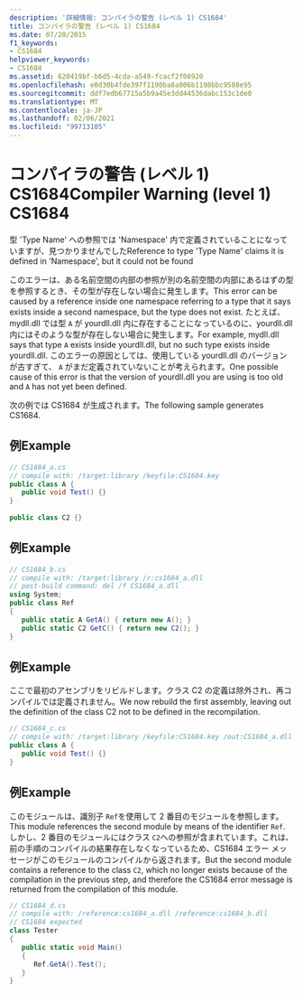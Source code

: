```yaml
---
description: '詳細情報: コンパイラの警告 (レベル 1) CS1684'
title: コンパイラの警告 (レベル 1) CS1684
ms.date: 07/20/2015
f1_keywords:
- CS1684
helpviewer_keywords:
- CS1684
ms.assetid: 620419bf-b6d5-4cda-a549-fcacf2f08920
ms.openlocfilehash: e0d30b4fde397f1190ba8a806b1198bbc9588e95
ms.sourcegitcommit: ddf7edb67715a5b9a45e3dd44536dabc153c1de0
ms.translationtype: MT
ms.contentlocale: ja-JP
ms.lasthandoff: 02/06/2021
ms.locfileid: "99713105"
---
```

# <a name="compiler-warning-level-1-cs1684"></a><span data-ttu-id="2cd9d-103">コンパイラの警告 (レベル 1) CS1684</span><span class="sxs-lookup"><span data-stu-id="2cd9d-103">Compiler Warning (level 1) CS1684</span></span>

<span data-ttu-id="2cd9d-104">型 'Type Name' への参照では 'Namespace' 内で定義されていることになっていますが、見つかりませんでした</span><span class="sxs-lookup"><span data-stu-id="2cd9d-104">Reference to type 'Type Name' claims it is defined in 'Namespace', but it could not be found</span></span>  
  
 <span data-ttu-id="2cd9d-105">このエラーは、ある名前空間の内部の参照が別の名前空間の内部にあるはずの型を参照するとき、その型が存在しない場合に発生します。</span><span class="sxs-lookup"><span data-stu-id="2cd9d-105">This error can be caused by a reference inside one namespace referring to a type that it says exists inside a second namespace, but the type does not exist.</span></span> <span data-ttu-id="2cd9d-106">たとえば、mydll.dll では型 `A` が yourdll.dll 内に存在することになっているのに、yourdll.dll 内にはそのような型が存在しない場合に発生します。</span><span class="sxs-lookup"><span data-stu-id="2cd9d-106">For example, mydll.dll says that type `A` exists inside yourdll.dll, but no such type exists inside yourdll.dll.</span></span> <span data-ttu-id="2cd9d-107">このエラーの原因としては、使用している yourdll.dll のバージョンが古すぎて、 `A` がまだ定義されていないことが考えられます。</span><span class="sxs-lookup"><span data-stu-id="2cd9d-107">One possible cause of this error is that the version of yourdll.dll you are using is too old and `A` has not yet been defined.</span></span>  
  
 <span data-ttu-id="2cd9d-108">次の例では CS1684 が生成されます。</span><span class="sxs-lookup"><span data-stu-id="2cd9d-108">The following sample generates CS1684.</span></span>  
  
## <a name="example"></a><span data-ttu-id="2cd9d-109">例</span><span class="sxs-lookup"><span data-stu-id="2cd9d-109">Example</span></span>  
  
```csharp  
// CS1684_a.cs  
// compile with: /target:library /keyfile:CS1684.key  
public class A {  
   public void Test() {}  
}  
  
public class C2 {}  
```  
  
## <a name="example"></a><span data-ttu-id="2cd9d-110">例</span><span class="sxs-lookup"><span data-stu-id="2cd9d-110">Example</span></span>  
  
```csharp  
// CS1684_b.cs  
// compile with: /target:library /r:cs1684_a.dll  
// post-build command: del /f CS1684_a.dll  
using System;  
public class Ref
{  
   public static A GetA() { return new A(); }  
   public static C2 GetC() { return new C2(); }  
}  
```  
  
## <a name="example"></a><span data-ttu-id="2cd9d-111">例</span><span class="sxs-lookup"><span data-stu-id="2cd9d-111">Example</span></span>  

 <span data-ttu-id="2cd9d-112">ここで最初のアセンブリをリビルドします。クラス C2 の定義は除外され、再コンパイルでは定義されません。</span><span class="sxs-lookup"><span data-stu-id="2cd9d-112">We now rebuild the first assembly, leaving out the definition of the class C2 not to be defined in the recompilation.</span></span>  
  
```csharp  
// CS1684_c.cs  
// compile with: /target:library /keyfile:CS1684.key /out:CS1684_a.dll  
public class A {  
   public void Test() {}  
}  
```  
  
## <a name="example"></a><span data-ttu-id="2cd9d-113">例</span><span class="sxs-lookup"><span data-stu-id="2cd9d-113">Example</span></span>  

 <span data-ttu-id="2cd9d-114">このモジュールは、識別子 `Ref`を使用して 2 番目のモジュールを参照します。</span><span class="sxs-lookup"><span data-stu-id="2cd9d-114">This module references the second module by means of the identifier `Ref`.</span></span> <span data-ttu-id="2cd9d-115">しかし、2 番目のモジュールにはクラス `C2`への参照が含まれています。これは、前の手順のコンパイルの結果存在しなくなっているため、CS1684 エラー メッセージがこのモジュールのコンパイルから返されます。</span><span class="sxs-lookup"><span data-stu-id="2cd9d-115">But the second module contains a reference to the class `C2`, which no longer exists because of the compilation in the previous step, and therefore the CS1684 error message is returned from the compilation of this module.</span></span>  
  
```csharp  
// CS1684_d.cs  
// compile with: /reference:cs1684_a.dll /reference:cs1684_b.dll  
// CS1684 expected  
class Tester  
{  
   public static void Main()  
   {  
      Ref.GetA().Test();  
   }  
}  
```
